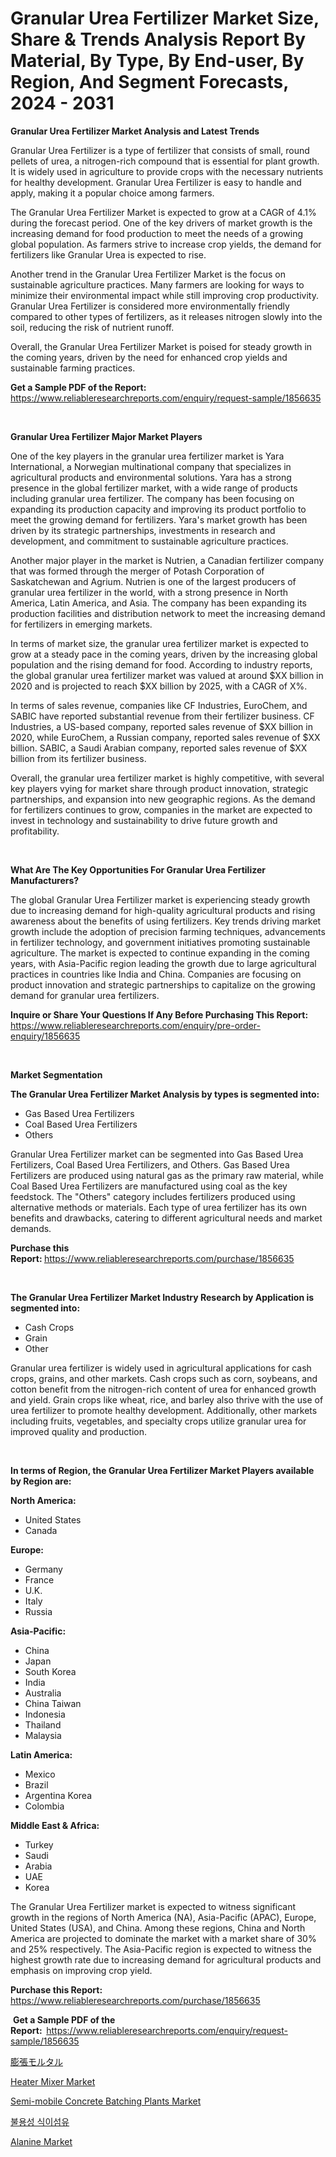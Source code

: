 <p><h1>Granular Urea Fertilizer Market Size, Share & Trends Analysis Report By Material, By Type, By End-user, By Region, And Segment Forecasts, 2024 - 2031</h1></p><p><strong>Granular Urea Fertilizer Market Analysis and Latest Trends</strong></p>
<p><p>Granular Urea Fertilizer is a type of fertilizer that consists of small, round pellets of urea, a nitrogen-rich compound that is essential for plant growth. It is widely used in agriculture to provide crops with the necessary nutrients for healthy development. Granular Urea Fertilizer is easy to handle and apply, making it a popular choice among farmers.</p><p>The Granular Urea Fertilizer Market is expected to grow at a CAGR of 4.1% during the forecast period. One of the key drivers of market growth is the increasing demand for food production to meet the needs of a growing global population. As farmers strive to increase crop yields, the demand for fertilizers like Granular Urea is expected to rise.</p><p>Another trend in the Granular Urea Fertilizer Market is the focus on sustainable agriculture practices. Many farmers are looking for ways to minimize their environmental impact while still improving crop productivity. Granular Urea Fertilizer is considered more environmentally friendly compared to other types of fertilizers, as it releases nitrogen slowly into the soil, reducing the risk of nutrient runoff.</p><p>Overall, the Granular Urea Fertilizer Market is poised for steady growth in the coming years, driven by the need for enhanced crop yields and sustainable farming practices.</p></p>
<p><strong>Get a Sample PDF of the Report:&nbsp;</strong> <a href="https://www.reliableresearchreports.com/enquiry/request-sample/1856635">https://www.reliableresearchreports.com/enquiry/request-sample/1856635</a></p>
<p>&nbsp;</p>
<p><strong>Granular Urea Fertilizer Major Market Players</strong></p>
<p><p>One of the key players in the granular urea fertilizer market is Yara International, a Norwegian multinational company that specializes in agricultural products and environmental solutions. Yara has a strong presence in the global fertilizer market, with a wide range of products including granular urea fertilizer. The company has been focusing on expanding its production capacity and improving its product portfolio to meet the growing demand for fertilizers. Yara's market growth has been driven by its strategic partnerships, investments in research and development, and commitment to sustainable agriculture practices.</p><p>Another major player in the market is Nutrien, a Canadian fertilizer company that was formed through the merger of Potash Corporation of Saskatchewan and Agrium. Nutrien is one of the largest producers of granular urea fertilizer in the world, with a strong presence in North America, Latin America, and Asia. The company has been expanding its production facilities and distribution network to meet the increasing demand for fertilizers in emerging markets.</p><p>In terms of market size, the granular urea fertilizer market is expected to grow at a steady pace in the coming years, driven by the increasing global population and the rising demand for food. According to industry reports, the global granular urea fertilizer market was valued at around $XX billion in 2020 and is projected to reach $XX billion by 2025, with a CAGR of X%.</p><p>In terms of sales revenue, companies like CF Industries, EuroChem, and SABIC have reported substantial revenue from their fertilizer business. CF Industries, a US-based company, reported sales revenue of $XX billion in 2020, while EuroChem, a Russian company, reported sales revenue of $XX billion. SABIC, a Saudi Arabian company, reported sales revenue of $XX billion from its fertilizer business.</p><p>Overall, the granular urea fertilizer market is highly competitive, with several key players vying for market share through product innovation, strategic partnerships, and expansion into new geographic regions. As the demand for fertilizers continues to grow, companies in the market are expected to invest in technology and sustainability to drive future growth and profitability.</p></p>
<p>&nbsp;</p>
<p><strong>What Are The Key Opportunities For Granular Urea Fertilizer Manufacturers?</strong></p>
<p><p>The global Granular Urea Fertilizer market is experiencing steady growth due to increasing demand for high-quality agricultural products and rising awareness about the benefits of using fertilizers. Key trends driving market growth include the adoption of precision farming techniques, advancements in fertilizer technology, and government initiatives promoting sustainable agriculture. The market is expected to continue expanding in the coming years, with Asia-Pacific region leading the growth due to large agricultural practices in countries like India and China. Companies are focusing on product innovation and strategic partnerships to capitalize on the growing demand for granular urea fertilizers.</p></p>
<p><strong>Inquire or Share Your Questions If Any Before Purchasing This Report:</strong> <a href="https://www.reliableresearchreports.com/enquiry/pre-order-enquiry/1856635">https://www.reliableresearchreports.com/enquiry/pre-order-enquiry/1856635</a></p>
<p>&nbsp;</p>
<p><strong>Market Segmentation</strong></p>
<p><strong>The Granular Urea Fertilizer Market Analysis by types is segmented into:</strong></p>
<p><ul><li>Gas Based Urea Fertilizers</li><li>Coal Based Urea Fertilizers</li><li>Others</li></ul></p>
<p><p>Granular Urea Fertilizer market can be segmented into Gas Based Urea Fertilizers, Coal Based Urea Fertilizers, and Others. Gas Based Urea Fertilizers are produced using natural gas as the primary raw material, while Coal Based Urea Fertilizers are manufactured using coal as the key feedstock. The "Others" category includes fertilizers produced using alternative methods or materials. Each type of urea fertilizer has its own benefits and drawbacks, catering to different agricultural needs and market demands.</p></p>
<p><strong>Purchase this Report:&nbsp;</strong><a href="https://www.reliableresearchreports.com/purchase/1856635">https://www.reliableresearchreports.com/purchase/1856635</a></p>
<p>&nbsp;</p>
<p><strong>The Granular Urea Fertilizer Market Industry Research by Application is segmented into:</strong></p>
<p><ul><li>Cash Crops</li><li>Grain</li><li>Other</li></ul></p>
<p><p>Granular urea fertilizer is widely used in agricultural applications for cash crops, grains, and other markets. Cash crops such as corn, soybeans, and cotton benefit from the nitrogen-rich content of urea for enhanced growth and yield. Grain crops like wheat, rice, and barley also thrive with the use of urea fertilizer to promote healthy development. Additionally, other markets including fruits, vegetables, and specialty crops utilize granular urea for improved quality and production.</p></p>
<p>&nbsp;</p>
<p><strong>In terms of Region, the Granular Urea Fertilizer Market Players available by Region are:</strong></p>
<p>
    <p> <strong> North America: </strong>
        <ul>
            <li>United States</li>
            <li>Canada</li>
        </ul>
        </p> 
    <p> <strong> Europe: </strong>
        <ul>
            <li>Germany</li>
            <li>France</li>
            <li>U.K.</li>
            <li>Italy</li>
            <li>Russia</li>
        </ul>
        </p> 
    <p> <strong> Asia-Pacific: </strong>
        <ul>
            <li>China</li>
            <li>Japan</li>
            <li>South Korea</li>
            <li>India</li>
            <li>Australia</li>
            <li>China Taiwan</li>
            <li>Indonesia</li>
            <li>Thailand</li>
            <li>Malaysia</li>
        </ul>
        </p> 
    <p> <strong> Latin America: </strong>
        <ul>
            <li>Mexico</li>
            <li>Brazil</li>
            <li>Argentina Korea</li>
            <li>Colombia</li>
        </ul>
        </p> 
    <p> <strong> Middle East & Africa: </strong>
        <ul>
            <li>Turkey</li>
            <li>Saudi</li>
            <li>Arabia</li>
            <li>UAE</li>
            <li>Korea</li>
        </ul>
    </p>
    </p>
<p><p>The Granular Urea Fertilizer market is expected to witness significant growth in the regions of North America (NA), Asia-Pacific (APAC), Europe, United States (USA), and China. Among these regions, China and North America are projected to dominate the market with a market share of 30% and 25% respectively. The Asia-Pacific region is expected to witness the highest growth rate due to increasing demand for agricultural products and emphasis on improving crop yield.</p></p>
<p><strong>Purchase this Report: </strong><a href="https://www.reliableresearchreports.com/purchase/1856635">https://www.reliableresearchreports.com/purchase/1856635</a></p>
<p>&nbsp;<strong>Get a Sample PDF of the Report:&nbsp;&nbsp;</strong><a href="https://www.reliableresearchreports.com/enquiry/request-sample/1856635">https://www.reliableresearchreports.com/enquiry/request-sample/1856635</a></p>
<p><strong></strong></p>
<p><p><a href="https://github.com/adcxff01450218/Market-Research-Report-List-1/blob/main/3531525192270.md">膨張モルタル</a></p><p><a href="https://issuu.com/reportprime-2/docs/heater-mixer-market-size-2030.pptx">Heater Mixer Market</a></p><p><a href="https://issuu.com/reportprime-2/docs/semi-mobile-concrete-batching-plants-market-size-2">Semi-mobile Concrete Batching Plants Market</a></p><p><a href="https://github.com/trmesnao7959541/Market-Research-Report-List-1/blob/main/9821885192084.md">불용성 식이섬유</a></p><p><a href="https://github.com/sonuprakash1/Market-Research-Report-List-1/blob/main/alanine-market.md">Alanine Market</a></p></p>
